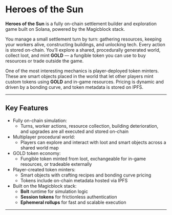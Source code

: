 # Heroes of the Sun

**Heroes of the Sun** is a fully on-chain settlement builder and exploration game built on Solana, powered by the Magicblock stack.

You manage a small settlement turn by turn: gathering resources, keeping your workers alive, constructing buildings, and unlocking tech. Every action is stored on-chain. You’ll explore a shared, procedurally generated world, collect loot, and mint **GOLD** — a fungible token you can use to buy resources or trade outside the game.

One of the most interesting mechanics is player-deployed token minters. These are smart objects placed in the world that let other players mint custom tokens using **GOLD** and in-game resources. Pricing is dynamic and driven by a bonding curve, and token metadata is stored on IPFS.

---

## Key Features

- Fully on-chain simulation:
  - Turns, worker actions, resource collection, building deterioration, and upgrades are all executed and stored on-chain
- Multiplayer procedural world:
  - Players can explore and interact with loot and smart objects across a shared world map
- GOLD token economy:
  - Fungible token minted from loot, exchangeable for in-game resources, or tradeable externally
- Player-created token minters:
  - Smart objects with crafting recipes and bonding curve pricing
  - Tokens include on-chain metadata hosted via IPFS
- Built on the Magicblock stack:
  - **Bolt** runtime for simulation logic
  - **Session tokens** for frictionless authentication
  - **Ephemeral rollups** for fast and scalable execution

---
